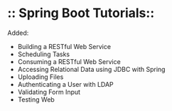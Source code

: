 

# :: Spring Boot Tutorials::      



Added:
 - Building a RESTful Web Service
 - Scheduling Tasks
 - Consuming a RESTful Web Service
 - Accessing Relational Data using JDBC with Spring
 - Uploading Files
 - Authenticating a User with LDAP
 - Validating Form Input
 - Testing Web
